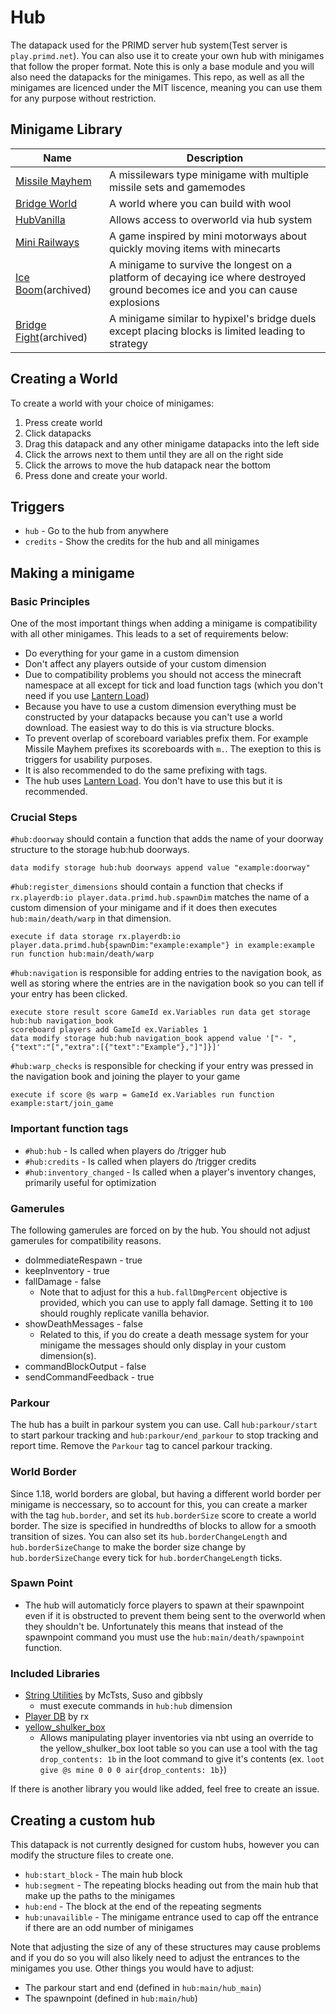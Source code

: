 # Hub

The datapack used for the PRIMD server hub system(Test server is `play.primd.net`). You can also use it to create your own hub with minigames that follow the proper format. Note this is only a base module and you will also need the datapacks for the minigames. This repo, as well as all the minigames are licenced under the MIT liscence, meaning you can use them for any purpose without restriction.

## Minigame Library

|                        Name                                      | Description
| ---------------------------------------------------------------- | ------------
| [Missile Mayhem](https://github.com/primd-os/MissileMayhem)      | A missilewars type minigame with multiple missile sets and gamemodes
| [Bridge World](https://github.com/primd-os/Wool-World)           | A world where you can build with wool
| [HubVanilla](https://github.com/primd-os/HubVanilla)             | Allows access to overworld via hub system
| [Mini Railways](https://github.com/primd-os/Mini-Railways)       | A game inspired by mini motorways about quickly moving items with minecarts
| [Ice Boom](https://github.com/primd-os/iceexplosion)(archived)   | A minigame to survive the longest on a platform of decaying ice where destroyed ground becomes ice and you can cause explosions
| [Bridge Fight](https://github.com/primd-os/bridgefight)(archived)| A minigame similar to hypixel's bridge duels except placing blocks is limited leading to strategy

## Creating a World

To create a world with your choice of minigames:

1. Press create world
2. Click datapacks
3. Drag this datapack and any other minigame datapacks into the left side
4. Click the arrows next to them until they are all on the right side
5. Click the arrows to move the hub datapack near the bottom
6. Press done and create your world.

## Triggers

* `hub` - Go to the hub from anywhere
* `credits` - Show the credits for the hub and all minigames

## Making a minigame

### Basic Principles

One of the most important things when adding a minigame is compatibility with all other minigames. This leads to a set of requirements below:

* Do everything for your game in a custom dimension
* Don't affect any players outside of your custom dimension
* Due to compatibility problems you should not access the minecraft namespace at all except for tick and load function tags (which you don't need if you use [Lantern Load](https://github.com/LanternMC/Load))
* Because you have to use a custom dimension everything must be constructed by your datapacks because you can't use a world download. The easiest way to do this is via structure blocks.
* To prevent overlap of scoreboard variables prefix them. For example Missile Mayhem prefixes its scoreboards with `m.`. The exeption to this is triggers for usability purposes.
* It is also recommended to do the same prefixing with tags.
* The hub uses [Lantern Load](https://github.com/LanternMC/Load). You don't have to use this but it is recommended.

### Crucial Steps

`#hub:doorway` should contain a function that adds the name of your doorway structure to the storage hub:hub doorways.

```mcfunction
data modify storage hub:hub doorways append value "example:doorway"
```

`#hub:register_dimensions` should contain a function that checks if `rx.playerdb:io player.data.primd.hub.spawnDim` matches the name of a custom dimension of your minigame and if it does then executes `hub:main/death/warp` in that dimension.

```mcfunction
execute if data storage rx.playerdb:io player.data.primd.hub{spawnDim:"example:example"} in example:example run function hub:main/death/warp
```

`#hub:navigation` is responsible for adding entries to the navigation book, as well as storing where the entries are in the navigation book so you can tell if your entry has been clicked.

```mcfunction
execute store result score GameId ex.Variables run data get storage hub:hub navigation_book
scoreboard players add GameId ex.Variables 1
data modify storage hub:hub navigation_book append value '["- ",{"text":"[","extra":[{"text":"Example"},"]"]}]'
```

`#hub:warp_checks` is responsible for checking if your entry was pressed in the navigation book and joining the player to your game

```mcfunction
execute if score @s warp = GameId ex.Variables run function example:start/join_game
```

### Important function tags

* `#hub:hub` - Is called when players do /trigger hub
* `#hub:credits` - Is called when players do /trigger credits
* `#hub:inventory_changed` - Is called when a player's inventory changes, primarily useful for optimization

### Gamerules

The following gamerules are forced on by the hub. You should not adjust gamerules for compatibility reasons.

* doImmediateRespawn - true
* keepInventory - true
* fallDamage - false
  * Note that to adjust for this a `hub.fallDmgPercent` objective is provided, which you can use to apply fall damage. Setting it to `100` should roughly replicate vanilla behavior.
* showDeathMessages - false
  * Related to this, if you do create a death message system for your minigame the messages should only display in your custom dimension(s).
* commandBlockOutput - false
* sendCommandFeedback - true

### Parkour

The hub has a built in parkour system you can use. Call `hub:parkour/start` to start parkour tracking and `hub:parkour/end_parkour` to stop tracking and report time. Remove the `Parkour` tag to cancel parkour tracking.

### World Border

Since 1.18, world borders are global, but having a different world border per minigame is neccessary, so to account for this, you can create a marker with the tag `hub.border`, and set its `hub.borderSize` score to create a world border. The size is specified in hundredths of blocks to allow for a smooth transition of sizes. You can also set its `hub.borderChangeLength` and `hub.borderSizeChange` to make the border size change by `hub.borderSizeChange` every tick for `hub.borderChangeLength` ticks.

### Spawn Point

* The hub will automaticly force players to spawn at their spawnpoint even if it is obstructed to prevent them being sent to the overworld when they shouldn't be. Unfortunately this means that instead of the spawnpoint command you must use the `hub:main/death/spawnpoint` function.

### Included Libraries

* [String Utilities](https://github.com/McTsts/Minecraft-String-Utilities) by McTsts, Suso and gibbsly
  * must execute commands in `hub:hub` dimension
* [Player DB](https://github.com/rx-modules/PlayerDB) by rx
* [yellow_shulker_box](https://lanternmc.com/yellow_shulker_box.json)
  * Allows manipulating player inventories via nbt using an override to the yellow_shulker_box loot table so you can use a tool with the tag `drop_contents: 1b` in the loot command to give it's contents (ex. `loot give @s mine 0 0 0 air{drop_contents: 1b}`)

If there is another library you would like added, feel free to create an issue.

## Creating a custom hub

This datapack is not currently designed for custom hubs, however you can modify the structure files to create one.

* `hub:start_block` - The main hub block
* `hub:segment` - The repeating blocks heading out from the main hub that make up the paths to the minigames
* `hub:end` - The block at the end of the repeating segments
* `hub:unavailible` - The minigame entrance used to cap off the entrance if there are an odd number of minigames

Note that adjusting the size of any of these structures may cause problems and if you do so you will also likely need to adjust the entrances to the minigames you use. Other things you would have to adjust:

* The parkour start and end (defined in `hub:main/hub_main`)
* The spawnpoint (defined in `hub:main/hub`)
